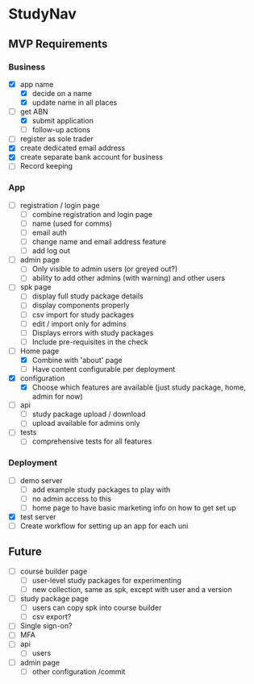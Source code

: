# StudyNav

## MVP Requirements

### Business

- [x] app name
	- [x] decide on a name
	- [x] update name in all places
- [ ] get ABN
	- [x] submit application
	- [ ] follow-up actions
- [ ] register as sole trader
- [x] create dedicated email address
- [x] create separate bank account for business
- [ ] Record keeping

### App

- [ ] registration / login page
	- [ ] combine registration and login page
	- [ ] name (used for comms)
	- [ ] email auth
	- [ ] change name and email address feature
	- [ ] add log out
- [ ] admin page
	- [ ] Only visible to admin users (or greyed out?)
	- [ ] ability to add other admins (with warning) and other users
- [ ] spk page
	- [ ] display full study package details
	- [ ] display components properly
	- [ ] csv import for study packages
	- [ ] edit / import only for admins
	- [ ] Displays errors with study packages
	- [ ] Include pre-requisites in the check
- [ ] Home page
	- [x] Combine with 'about' page
	- [ ] Have content configurable per deployment
- [x] configuration
	- [x] Choose which features are available (just study package, home, admin for now)
- [ ] api
	- [ ] study package upload / download
	- [ ] upload available for admins only
- [ ] tests
	- [ ] comprehensive tests for all features

### Deployment

- [ ] demo server
	- [ ] add example study packages to play with
	- [ ] no admin access to this
	- [ ] home page to have basic marketing info on how to get set up
- [x] test server
- [ ] Create workflow for setting up an app for each uni

## Future

- [ ] course builder page
	- [ ] user-level study packages for experimenting
	- [ ] new collection, same as spk, except with user and a version
- [ ] study package page
	- [ ] users can copy spk into course builder
	- [ ] csv export?
- [ ] Single sign-on?
- [ ] MFA
- [ ] api
	- [ ] users
- [ ] admin page
	- [ ] other configuration
/commit
